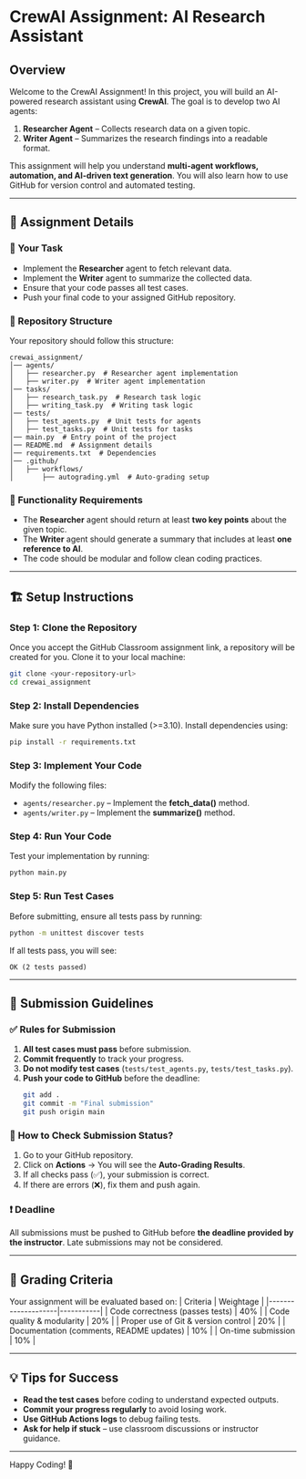 # CrewAI Assignment: AI Research Assistant

## Overview
Welcome to the CrewAI Assignment! In this project, you will build an AI-powered research assistant using **CrewAI**. The goal is to develop two AI agents:
1. **Researcher Agent** – Collects research data on a given topic.
2. **Writer Agent** – Summarizes the research findings into a readable format.

This assignment will help you understand **multi-agent workflows, automation, and AI-driven text generation**. You will also learn how to use GitHub for version control and automated testing.

---

## 📝 Assignment Details

### 📌 Your Task
- Implement the **Researcher** agent to fetch relevant data.
- Implement the **Writer** agent to summarize the collected data.
- Ensure that your code passes all test cases.
- Push your final code to your assigned GitHub repository.

### 📂 Repository Structure

Your repository should follow this structure:
```
crewai_assignment/
│── agents/
│   ├── researcher.py  # Researcher agent implementation
│   ├── writer.py  # Writer agent implementation
│── tasks/
│   ├── research_task.py  # Research task logic
│   ├── writing_task.py  # Writing task logic
│── tests/
│   ├── test_agents.py  # Unit tests for agents
│   ├── test_tasks.py  # Unit tests for tasks
│── main.py  # Entry point of the project
│── README.md  # Assignment details
│── requirements.txt  # Dependencies
│── .github/
│   ├── workflows/
│       ├── autograding.yml  # Auto-grading setup
```

### 🔹 Functionality Requirements
- The **Researcher** agent should return at least **two key points** about the given topic.
- The **Writer** agent should generate a summary that includes at least **one reference to AI**.
- The code should be modular and follow clean coding practices.

---

## 🏗️ Setup Instructions

### **Step 1: Clone the Repository**
Once you accept the GitHub Classroom assignment link, a repository will be created for you. Clone it to your local machine:
```bash
git clone <your-repository-url>
cd crewai_assignment
```

### **Step 2: Install Dependencies**
Make sure you have Python installed (>=3.10). Install dependencies using:
```bash
pip install -r requirements.txt
```

### **Step 3: Implement Your Code**
Modify the following files:
- `agents/researcher.py` – Implement the **fetch_data()** method.
- `agents/writer.py` – Implement the **summarize()** method.

### **Step 4: Run Your Code**
Test your implementation by running:
```bash
python main.py
```

### **Step 5: Run Test Cases**
Before submitting, ensure all tests pass by running:
```bash
python -m unittest discover tests
```

If all tests pass, you will see:
```
OK (2 tests passed)
```

---

## 🚀 Submission Guidelines

### ✅ **Rules for Submission**
1. **All test cases must pass** before submission.
2. **Commit frequently** to track your progress.
3. **Do not modify test cases** (`tests/test_agents.py`, `tests/test_tasks.py`).
4. **Push your code to GitHub** before the deadline:
   ```bash
   git add .
   git commit -m "Final submission"
   git push origin main
   ```

### 🔹 **How to Check Submission Status?**
1. Go to your GitHub repository.
2. Click on **Actions** → You will see the **Auto-Grading Results**.
3. If all checks pass (✅), your submission is correct.
4. If there are errors (❌), fix them and push again.

### ❗ **Deadline**
All submissions must be pushed to GitHub before **the deadline provided by the instructor**. Late submissions may not be considered.

---

## 📢 Grading Criteria
Your assignment will be evaluated based on:
| Criteria            | Weightage |
|--------------------|-----------|
| Code correctness (passes tests) | 40% |
| Code quality & modularity  | 20% |
| Proper use of Git & version control  | 20% |
| Documentation (comments, README updates) | 10% |
| On-time submission | 10% |

---

## 💡 Tips for Success
- **Read the test cases** before coding to understand expected outputs.
- **Commit your progress regularly** to avoid losing work.
- **Use GitHub Actions logs** to debug failing tests.
- **Ask for help if stuck** – use classroom discussions or instructor guidance.

---


Happy Coding! 🚀
